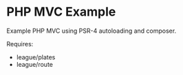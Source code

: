 # PHP MVC Example

Example PHP MVC using PSR-4 autoloading and composer.

Requires:
- league/plates
- league/route
